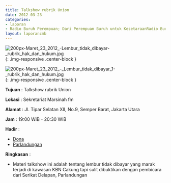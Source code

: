```yaml
---
title: Talkshow rubrik Union
date: 2012-03-23
categories:
- laporan
- Radio Buruh Perempuan; Dari Perempuan Buruh untuk KesetaraanRadio Buruh Perempuan; Dari Perempuan Buruh untuk Kesetaraan
layout: laporancmb
---
```



![200px-Maret_23_2012_-_Lembur_tidak_dibayar_-_rubrik_hak_dan_hukum.jpg](/uploads/200px-Maret_23_2012_-_Lembur_tidak_dibayar_-_rubrik_hak_dan_hukum.jpg){: .img-responsive .center-block }

![200px-Maret_23_2012_-_Lembur_tidak_dibayar_1-_rubrik_hak_dan_hukum.jpg](/uploads/200px-Maret_23_2012_-_Lembur_tidak_dibayar_1-_rubrik_hak_dan_hukum.jpg){: .img-responsive .center-block }


**Tujuan** : Talkshow rubrik Union

**Lokasi** : Sekretariat Marsinah fm

**Alamat** : Jl. Tipar Selatan XII, No.9, Semper Barat, Jakarta Utara

**Jam** : 19:00 WIB - 20:30 WIB

**Hadir** : 
* [Dona](http://wiki.ciptamedia.org/wiki/Dona)
* [Parlandungan](http://wiki.ciptamedia.org/wiki/Parlandungan)

**Ringkasan** : 
* Materi talkshow ini adalah tentang lembur tidak dibayar yang marak terjadi di kawasan KBN Cakung tapi sulit dibuktikan dengan pembicara dari Serikat Delapan, Parlandungan
